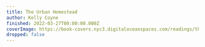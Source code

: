 ```yaml
---
title: The Urban Homestead
author: Kelly Coyne
finished: 2022-03-27T00:00:00.000Z
coverImage: https://book-covers.nyc3.digitaloceanspaces.com/readings/the-urban-homestead-01.jpg
dropped: false
---
```


